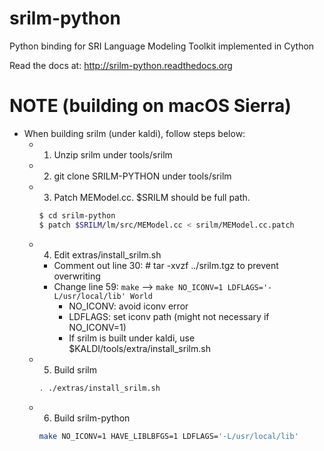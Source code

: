 # srilm-python
Python binding for SRI Language Modeling Toolkit implemented in Cython

Read the docs at: http://srilm-python.readthedocs.org

# NOTE (building on macOS Sierra)
- When building srilm (under kaldi), follow steps below:
  - 1) Unzip srilm under tools/srilm
  - 2) git clone SRILM-PYTHON under tools/srilm
  - 3) Patch MEModel.cc. $SRILM should be full path.
  
    ```bash
    $ cd srilm-python
    $ patch $SRILM/lm/src/MEModel.cc < srilm/MEModel.cc.patch
    ```
    
  - 4) Edit extras/install_srilm.sh
    - Comment out line 30: # tar -xvzf ../srilm.tgz to prevent overwriting
    - Change line 59: `make` --> `make NO_ICONV=1 LDFLAGS='-L/usr/local/lib' World`
      - NO_ICONV: avoid iconv error
      - LDFLAGS: set iconv path (might not necessary if NO_ICONV=1)
      - If srilm is built under kaldi, use $KALDI/tools/extra/install_srilm.sh
      
  - 5) Build srilm
  
    ```bash
    . ./extras/install_srilm.sh
    ```
    
  - 6) Build srilm-python
  
    ```bash
    make NO_ICONV=1 HAVE_LIBLBFGS=1 LDFLAGS='-L/usr/local/lib'
    ```
  
  
  
    
    

